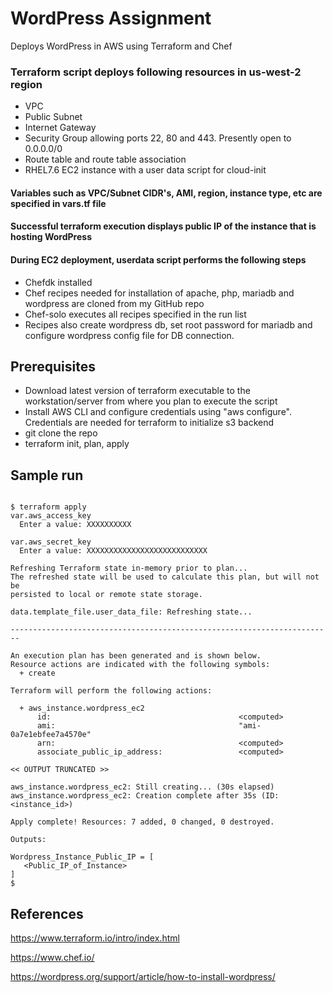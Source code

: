 # WordPress Assignment

Deploys WordPress in AWS using Terraform and Chef

### Terraform script deploys following resources in us-west-2 region
-  VPC
-  Public Subnet
-  Internet Gateway
-  Security Group allowing ports 22, 80 and 443. Presently open to 0.0.0.0/0
-  Route table and route table association
-  RHEL7.6 EC2 instance with a user data script for cloud-init
#### Variables such as VPC/Subnet CIDR's, AMI, region, instance type, etc are specified in vars.tf file
#### Successful terraform execution displays public IP of the instance that is hosting WordPress
#### During EC2 deployment, userdata script performs the following steps
-  Chefdk installed 
-  Chef recipes needed for installation of apache, php, mariadb and wordpress are cloned from my GitHub repo
-  Chef-solo executes all recipes specified in the run list
-  Recipes also create wordpress db, set root password for mariadb and configure wordpress config file for DB connection.

## Prerequisites

-  Download latest version of terraform executable to the workstation/server from where you plan to execute the script
-  Install AWS CLI and configure credentials using "aws configure". Credentials are needed for terraform to initialize s3 backend
-  git clone the repo
-  terraform init, plan, apply

## Sample run
```

$ terraform apply
var.aws_access_key
  Enter a value: XXXXXXXXXX

var.aws_secret_key
  Enter a value: XXXXXXXXXXXXXXXXXXXXXXXXXXX

Refreshing Terraform state in-memory prior to plan...
The refreshed state will be used to calculate this plan, but will not be
persisted to local or remote state storage.

data.template_file.user_data_file: Refreshing state...

------------------------------------------------------------------------

An execution plan has been generated and is shown below.
Resource actions are indicated with the following symbols:
  + create

Terraform will perform the following actions:

  + aws_instance.wordpress_ec2
      id:                                          <computed>
      ami:                                         "ami-0a7e1ebfee7a4570e"
      arn:                                         <computed>
      associate_public_ip_address:                 <computed>

<< OUTPUT TRUNCATED >>

aws_instance.wordpress_ec2: Still creating... (30s elapsed)
aws_instance.wordpress_ec2: Creation complete after 35s (ID: <instance_id>)

Apply complete! Resources: 7 added, 0 changed, 0 destroyed.

Outputs:

Wordpress_Instance_Public_IP = [
   <Public_IP_of_Instance> 
]
$

```

## References

https://www.terraform.io/intro/index.html

https://www.chef.io/

https://wordpress.org/support/article/how-to-install-wordpress/
